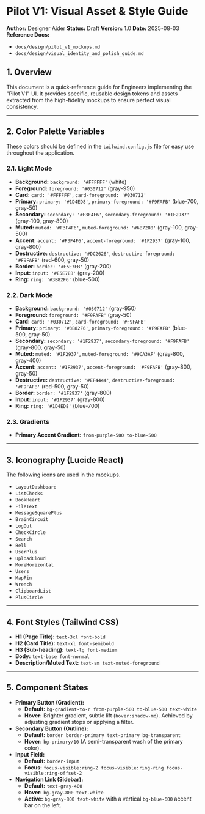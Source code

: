 # Pilot V1: Visual Asset & Style Guide

**Author:** Designer Aider
**Status:** Draft
**Version:** 1.0
**Date:** 2025-08-03
**Reference Docs:**
- `docs/design/pilot_v1_mockups.md`
- `docs/design/visual_identity_and_polish_guide.md`

## 1. Overview

This document is a quick-reference guide for Engineers implementing the "Pilot V1" UI. It provides specific, reusable design tokens and assets extracted from the high-fidelity mockups to ensure perfect visual consistency.

---

## 2. Color Palette Variables

These colors should be defined in the `tailwind.config.js` file for easy use throughout the application.

### 2.1. Light Mode

-   **Background:** `background: '#FFFFFF'` (white)
-   **Foreground:** `foreground: '#030712'` (gray-950)
-   **Card:** `card: '#FFFFFF'`, `card-foreground: '#030712'`
-   **Primary:** `primary: '#1D4ED8'`, `primary-foreground: '#F9FAFB'` (blue-700, gray-50)
-   **Secondary:** `secondary: '#F3F4F6'`, `secondary-foreground: '#1F2937'` (gray-100, gray-800)
-   **Muted:** `muted: '#F3F4F6'`, `muted-foreground: '#6B7280'` (gray-100, gray-500)
-   **Accent:** `accent: '#F3F4F6'`, `accent-foreground: '#1F2937'` (gray-100, gray-800)
-   **Destructive:** `destructive: '#DC2626'`, `destructive-foreground: '#F9FAFB'` (red-600, gray-50)
-   **Border:** `border: '#E5E7EB'` (gray-200)
-   **Input:** `input: '#E5E7EB'` (gray-200)
-   **Ring:** `ring: '#3B82F6'` (blue-500)

### 2.2. Dark Mode

-   **Background:** `background: '#030712'` (gray-950)
-   **Foreground:** `foreground: '#F9FAFB'` (gray-50)
-   **Card:** `card: '#030712'`, `card-foreground: '#F9FAFB'`
-   **Primary:** `primary: '#3B82F6'`, `primary-foreground: '#F9FAFB'` (blue-500, gray-50)
-   **Secondary:** `secondary: '#1F2937'`, `secondary-foreground: '#F9FAFB'` (gray-800, gray-50)
-   **Muted:** `muted: '#1F2937'`, `muted-foreground: '#9CA3AF'` (gray-800, gray-400)
-   **Accent:** `accent: '#1F2937'`, `accent-foreground: '#F9FAFB'` (gray-800, gray-50)
-   **Destructive:** `destructive: '#EF4444'`, `destructive-foreground: '#F9FAFB'` (red-500, gray-50)
-   **Border:** `border: '#1F2937'` (gray-800)
-   **Input:** `input: '#1F2937'` (gray-800)
-   **Ring:** `ring: '#1D4ED8'` (blue-700)

### 2.3. Gradients

-   **Primary Accent Gradient:** `from-purple-500 to-blue-500`

---

## 3. Iconography (Lucide React)

The following icons are used in the mockups.

-   `LayoutDashboard`
-   `ListChecks`
-   `BookHeart`
-   `FileText`
-   `MessageSquarePlus`
-   `BrainCircuit`
-   `LogOut`
-   `CheckCircle`
-   `Search`
-   `Bell`
-   `UserPlus`
-   `UploadCloud`
-   `MoreHorizontal`
-   `Users`
-   `MapPin`
-   `Wrench`
-   `ClipboardList`
-   `PlusCircle`

---

## 4. Font Styles (Tailwind CSS)

-   **H1 (Page Title):** `text-3xl font-bold`
-   **H2 (Card Title):** `text-xl font-semibold`
-   **H3 (Sub-heading):** `text-lg font-medium`
-   **Body:** `text-base font-normal`
-   **Description/Muted Text:** `text-sm text-muted-foreground`

---

## 5. Component States

-   **Primary Button (Gradient):**
    -   **Default:** `bg-gradient-to-r from-purple-500 to-blue-500 text-white`
    -   **Hover:** Brighter gradient, subtle lift (`hover:shadow-md`). Achieved by adjusting gradient stops or applying a filter.
-   **Secondary Button (Outline):**
    -   **Default:** `border border-primary text-primary bg-transparent`
    -   **Hover:** `bg-primary/10` (A semi-transparent wash of the primary color).
-   **Input Field:**
    -   **Default:** `border-input`
    -   **Focus:** `focus-visible:ring-2 focus-visible:ring-ring focus-visible:ring-offset-2`
-   **Navigation Link (Sidebar):**
    -   **Default:** `text-gray-400`
    -   **Hover:** `bg-gray-800 text-white`
    -   **Active:** `bg-gray-800 text-white` with a vertical `bg-blue-600` accent bar on the left.
